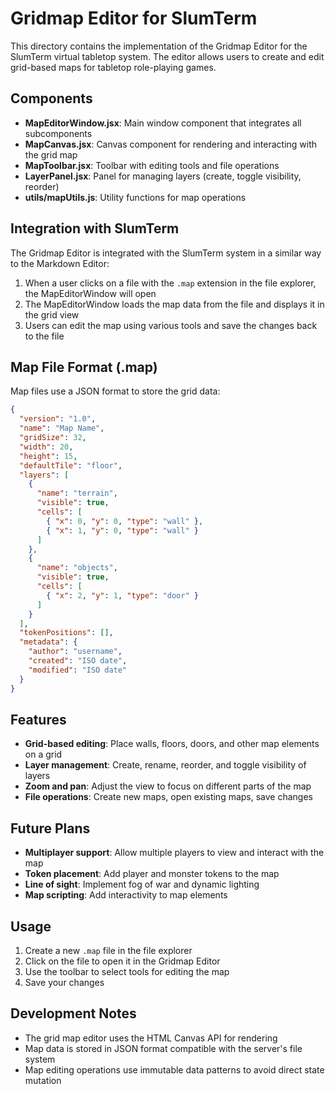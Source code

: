 # Gridmap Editor for SlumTerm

This directory contains the implementation of the Gridmap Editor for the SlumTerm virtual tabletop system. The editor allows users to create and edit grid-based maps for tabletop role-playing games.

## Components

- **MapEditorWindow.jsx**: Main window component that integrates all subcomponents
- **MapCanvas.jsx**: Canvas component for rendering and interacting with the grid map
- **MapToolbar.jsx**: Toolbar with editing tools and file operations
- **LayerPanel.jsx**: Panel for managing layers (create, toggle visibility, reorder)
- **utils/mapUtils.js**: Utility functions for map operations

## Integration with SlumTerm

The Gridmap Editor is integrated with the SlumTerm system in a similar way to the Markdown Editor:

1. When a user clicks on a file with the `.map` extension in the file explorer, the MapEditorWindow will open
2. The MapEditorWindow loads the map data from the file and displays it in the grid view
3. Users can edit the map using various tools and save the changes back to the file

## Map File Format (.map)

Map files use a JSON format to store the grid data:

```json
{
  "version": "1.0",
  "name": "Map Name",
  "gridSize": 32,
  "width": 20,
  "height": 15,
  "defaultTile": "floor",
  "layers": [
    {
      "name": "terrain",
      "visible": true,
      "cells": [
        { "x": 0, "y": 0, "type": "wall" },
        { "x": 1, "y": 0, "type": "wall" }
      ]
    },
    {
      "name": "objects",
      "visible": true,
      "cells": [
        { "x": 2, "y": 1, "type": "door" }
      ]
    }
  ],
  "tokenPositions": [],
  "metadata": {
    "author": "username",
    "created": "ISO date",
    "modified": "ISO date"
  }
}
```

## Features

- **Grid-based editing**: Place walls, floors, doors, and other map elements on a grid
- **Layer management**: Create, rename, reorder, and toggle visibility of layers
- **Zoom and pan**: Adjust the view to focus on different parts of the map
- **File operations**: Create new maps, open existing maps, save changes

## Future Plans

- **Multiplayer support**: Allow multiple players to view and interact with the map
- **Token placement**: Add player and monster tokens to the map
- **Line of sight**: Implement fog of war and dynamic lighting
- **Map scripting**: Add interactivity to map elements

## Usage

1. Create a new `.map` file in the file explorer
2. Click on the file to open it in the Gridmap Editor
3. Use the toolbar to select tools for editing the map
4. Save your changes

## Development Notes

- The grid map editor uses the HTML Canvas API for rendering
- Map data is stored in JSON format compatible with the server's file system
- Map editing operations use immutable data patterns to avoid direct state mutation

